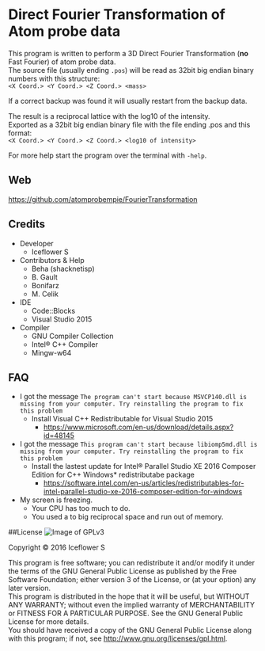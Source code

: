 # Direct Fourier Transformation of Atom probe data

This program is written to perform a 3D Direct Fourier Transformation (**no** Fast Fourier) of atom probe data.  
The source file (usually ending `.pos`) will be read as 32bit big endian binary numbers with this structure:  
`<X Coord.> <Y Coord.> <Z Coord.> <mass>`

If a correct backup was found it will usually restart from the backup data.

The result is a reciprocal lattice with the log10 of the intensity.  
Exported as a 32bit big endian binary file with the file ending .pos and this format:  
`<X Coord.> <Y Coord.> <Z Coord.> <log10 of intensity>`

For more help start the program over the terminal with `-help`.

## Web
https://github.com/atomprobempie/FourierTransformation

## Credits
- Developer
  - Iceflower S
- Contributors & Help
  - Beha (shacknetisp)
  - B. Gault
  - Bonifarz
  - M. Celik
- IDE
  - Code::Blocks
  - Visual Studio 2015
- Compiler
  - GNU Compiler Collection
  - Intel® C++ Compiler
  - Mingw-w64

## FAQ
- I got the message `The program can't start because MSVCP140.dll is missing from your computer. Try reinstalling the program to fix this problem`
  - Install Visual C++ Redistributable for Visual Studio 2015
    - https://www.microsoft.com/en-us/download/details.aspx?id=48145
- I got the message `This program can't start because libiomp5md.dll is missing from your computer. Try reinstalling the program to fix this problem`
  - Install the lastest update for Intel® Parallel Studio XE 2016 Composer Edition for C++ Windows* redistributabe package 
    - https://software.intel.com/en-us/articles/redistributables-for-intel-parallel-studio-xe-2016-composer-edition-for-windows
- My screen is freezing.
  - Your CPU has too much to do.
  - You used a to big reciprocal space and run out of memory.

##License
![Image of GPLv3](http://www.gnu.org/graphics/gplv3-127x51.png)

Copyright  ©  2016  Iceflower S

This program is free software; you can redistribute it and/or modify it under the terms of the GNU General Public License as published by the Free Software Foundation; either version 3 of the License, or (at your option) any later version.  
This program is distributed in the hope that it will be useful, but WITHOUT ANY WARRANTY; without even the implied warranty of MERCHANTABILITY or FITNESS FOR A PARTICULAR PURPOSE. See the GNU General Public License for more details.  
You should have received a copy of the GNU General Public License along with this program; if not, see <http://www.gnu.org/licenses/gpl.html>.
